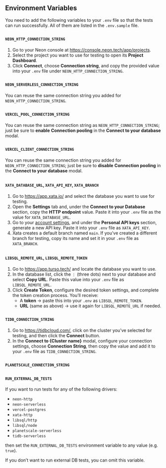 ## Environment Variables

You need to add the following variables to your `.env` file so that the tests can run successfully. All of them are listed in the `.env.sample` file.

##

#### `NEON_HTTP_CONNECTION_STRING`

1. Go to your Neon console at https://console.neon.tech/app/projects.
2. Select the project you want to use for testing to open its **Project Dashboard**.
3. Click **Connect**, choose **Connection string**, and copy the provided value into your `.env` file under `NEON_HTTP_CONNECTION_STRING`.

##

#### `NEON_SERVERLESS_CONNECTION_STRING`

You can reuse the same connection string you added for `NEON_HTTP_CONNECTION_STRING`.

##

#### `VERCEL_POOL_CONNECTION_STRING`

You can reuse the same connection string as `NEON_HTTP_CONNECTION_STRING`; just be sure to **enable** **Connection pooling** in the **Connect to your database** modal.

##

#### `VERCEL_CLIENT_CONNECTION_STRING`

You can reuse the same connection string you added for `NEON_HTTP_CONNECTION_STRING`; just be sure to **disable** **Connection pooling** in the **Connect to your database** modal.

##

#### `XATA_DATABASE_URL`, `XATA_API_KEY`, `XATA_BRANCH`

1. Go to https://app.xata.io/ and select the database you want to use for testing.
2. Open the **Settings** tab and, under the **Connect to your Database** section, copy the **HTTP endpoint** value. Paste it into your `.env` file as the value for `XATA_DATABASE_URL`.
3. Go to your [account settings](https://app.xata.io/settings), and under the **Personal API keys** section, generate a new API key. Paste it into your `.env` file as `XATA_API_KEY`.
4. Xata creates a default branch named `main`. If you’ve created a different branch for testing, copy its name and set it in your `.env` file as `XATA_BRANCH`.

##

#### `LIBSQL_REMOTE_URL`, `LIBSQL_REMOTE_TOKEN`

1. Go to https://app.turso.tech/ and locate the database you want to use.
2. In the database list, click the `⋮` (three dots) next to your database and select **Copy URL**. Paste this value into your `.env` file as `LIBSQL_REMOTE_URL`.
3. Click **Create Token**, configure the desired token settings, and complete the token creation process. You’ll receive:
   - A **token** → paste this into your `.env` as `LIBSQL_REMOTE_TOKEN`.
   - **URL** (same as above) → use it again for `LIBSQL_REMOTE_URL` if needed.

##

#### `TIDB_CONNECTION_STRING`

1. Go to https://tidbcloud.com/, click on the cluster you’ve selected for testing, and then click the **Connect** button.
2. In the **Connect to {Cluster name}** modal, configure your connection settings, choose **Connection String**, then copy the value and add it to your `.env` file as `TIDB_CONNECTION_STRING`.

##

#### `PLANETSCALE_CONNECTION_STRING`

##

#### `RUN_EXTERNAL_DB_TESTS`

If you want to run tests for any of the following drivers:

- `neon-http`
- `neon-serverless`
- `vercel-postgres`
- `xata-http`
- `libsql/http`
- `libsql/node`
- `planetscale-serverless`
- `tidb-serverless`

then set the `RUN_EXTERNAL_DB_TESTS` environment variable to any value (e.g. `true`).

If you don’t want to run external DB tests, you can omit this variable.
